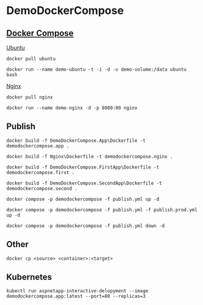 # DemoDockerCompose

## [Docker Compose](https://docs.docker.com/compose/)

[Ubuntu](https://hub.docker.com/_/ubuntu)

`docker pull ubuntu`

`docker run --name demo-ubuntu -t -i -d -v demo-volume:/data ubuntu bash`

[Nginx](https://hub.docker.com/_/nginx)

`docker pull nginx`

`docker run --name demo-nginx -d -p 8080:80 nginx`

## Publish

`docker build -f DemoDockerCompose.App\Dockerfile -t demodockercompose.app .`

`docker build -f Nginx\Dockerfile -t demodockercompose.nginx .`

`docker build -f DemoDockerCompose.FirstApp\Dockerfile -t demodockercompose.first .`

`docker build -f DemoDockerCompose.SecondApp\Dockerfile -t demodockercompose.second .`

`docker compose -p demodockercompose -f publish.yml up -d`

`docker compose -p demodockercompose -f publish.yml -f publish.prod.yml up -d`

`docker compose -p demodockercompose -f publish.yml down -d`

## Other

`docker cp <source> <container>:<target>`

## Kubernetes

`kubectl run aspnetapp-interactive-delopyment --image demodockercompose.app:latest --port=80 --replicas=3`

